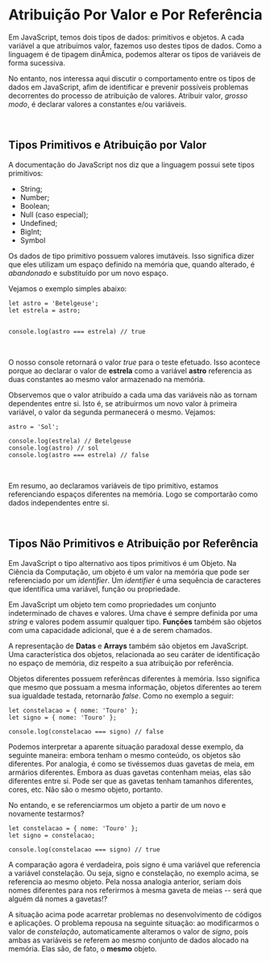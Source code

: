 # Atribuição Por Valor e Por Referência

Em JavaScript, temos dois tipos de dados: primitivos e objetos. A cada variável a que atribuímos valor, fazemos uso destes tipos de dados. Como a linguagem é de tipagem dinÂmica, podemos alterar os tipos de variáveis de forma sucessiva.

No entanto, nos interessa aqui discutir o comportamento entre os tipos de dados em JavaScript, afim de identificar e prevenir possíveis problemas decorrentes do processo de atribuição de valores. Atribuir valor, *grosso modo*, é declarar valores a constantes e/ou variáveis.

&nbsp;

## Tipos Primitivos e Atribuição por Valor


A documentação do JavaScript nos diz que a linguagem possui sete tipos primitivos:

* String;
* Number;
* Boolean;
* Null (caso especial);
* Undefined;
* BigInt;
* Symbol
  
Os dados de tipo primitivo possuem valores imutáveis. Isso significa dizer que eles utilizam um espaço definido na memória que, quando alterado, é *abandonado* e substituído por um novo espaço.

Vejamos o exemplo simples abaixo:

```
let astro = 'Betelgeuse';
let estrela = astro;


console.log(astro === estrela) // true
```
&nbsp;

O nosso console retornará o valor *true* para o teste efetuado. Isso acontece porque ao declarar o valor de **estrela** como a variável **astro** referencia as duas constantes ao mesmo valor armazenado na memória.

Observemos que o valor atribuído a cada uma das variáveis não as tornam dependentes entre si. Isto é, se atribuirmos um novo valor à primeira variável, o valor da segunda permanecerá o mesmo. Vejamos:

```
astro = 'Sol';

console.log(estrela) // Betelgeuse
console.log(astro) // sol
console.log(astro === estrela) // false
```

&nbsp;

Em resumo, ao declaramos variáveis de tipo primitivo, estamos referenciando espaços diferentes na memória. Logo se comportarão como dados independentes entre si.

&nbsp;

## Tipos Não Primitivos e Atribuição por Referência

Em JavaScript o tipo alternativo aos tipos primitivos é um Objeto. Na Ciência da Computação, um objeto é um valor na memória que pode ser referenciado por um *identifier*. Um *identifier* é uma sequência de caracteres que identifica uma variável, função ou propriedade.

Em JavaScript um objeto tem como propriedades um conjunto indeterminado de chaves e valores. Uma chave é sempre definida por uma *string* e valores podem assumir qualquer tipo. **Funções** também são objetos com uma capacidade adicional, que é a de serem chamados.

A representação de **Datas** e **Arrays** também são objetos em JavaScript. Uma característica dos objetos, relacionada ao seu caráter de identificação no espaço de memória, diz respeito a sua atribuição por referência.

Objetos diferentes possuem referêncas diferentes à memória. Isso significa que mesmo que possuam a mesma informação, objetos diferentes ao terem sua igualdade testada, retornarão *false*. Como no exemplo a seguir:

```
let constelacao = { nome: 'Touro' };
let signo = { nome: 'Touro' };

console.log(constelacao === signo) // false
```

Podemos interpretar a aparente situação paradoxal desse exemplo, da seguinte maneira: embora tenham o mesmo conteúdo, os objetos são diferentes. Por analogia, é como se tivéssemos duas gavetas de meia, em armários diferentes. Embora as duas gavetas contenham meias, elas são diferentes entre si. Pode ser que as gavetas tenham tamanhos diferentes, cores, etc. Não são o mesmo objeto, portanto.

No entando, e se referenciarmos um objeto a partir de um novo e novamente testarmos?

```
let constelacao = { nome: 'Touro' };
let signo = constelacao;

console.log(constelacao === signo) // true
```

A comparação agora é verdadeira, pois signo é uma variável que referencia a variável constelação. Ou seja, signo e constelação, no exemplo acima, se referencia ao mesmo objeto. Pela nossa analogia anterior, seriam dois nomes diferentes para nos referirmos à mesma gaveta de meias -- será que alguém dá nomes a gavetas!?

A situação acima pode acarretar problemas no desenvolvimento de códigos e aplicações. O problema repousa na seguinte situação: ao modificarmos o valor de *constelação*, automaticamente alteramos o valor de *signo*, pois ambas as variáveis se referem ao mesmo conjunto de dados alocado na memória. Elas são, de fato, o **mesmo** objeto.

